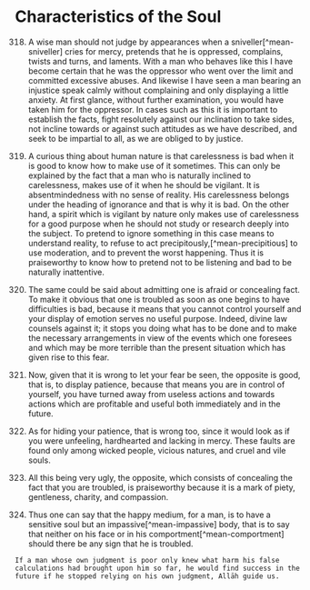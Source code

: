 
# Characteristics of the Soul

318. A wise man should not judge by appearances when a
     sniveller[^mean-sniveller] cries for mercy, pretends that he is oppressed,
     complains, twists and turns, and laments. With a man who behaves like this
     I have become certain that he was the oppressor who went over the limit and
     committed excessive abuses. And likewise I have seen a man bearing an
     injustice speak calmly without complaining and only displaying a little
     anxiety. At first glance, without further examination, you would have taken
     him for the oppressor. In cases such as this it is important to establish
     the facts, fight resolutely against our inclination to take sides, not
     incline towards or against such attitudes as we have described, and seek to
     be impartial to all, as we are obliged to by justice.

<!-- TODO 319: Double check first sentence of translation -->

<!-- 
Original Arabic (Source C: Shamela)
من عجائب الأخلاق ان الغفلة مذمومة، وأن استعمالها محمود. وإنما ذلك لان من هو مطبوع [على] الغفلة يستعملها في غير موضعها، وفي حيث يجب التحفظ، وهي تغيب عن فهم الحقيقة فدخلت تحت الجهل فذمت لذلك. وأما المتيقظ الطبع فإنه لا يضع الغفلة إلا في موضعها الذي يذم [فيه] البحث والتقصي. والتغافل فهم للحقيقة وإضراب عن الطيش واستعمال للحلم وتسكين للمكروه، فلذلك حمدت حالة التغافل وذمت الغفلة.
 -->

319. A curious thing about human nature is that carelessness is bad when it is
     good to know how to make use of it sometimes. This can only be explained by
     the fact that a man who is naturally inclined to carelessness, makes use of
     it when he should be vigilant. It is absentmindedness with no sense of
     reality. His carelessness belongs under the heading of ignorance and that
     is why it is bad. On the other hand, a spirit which is vigilant by nature
     only makes use of carelessness for a good purpose when he should not study
     or research deeply into the subject. To pretend to ignore something in this
     case means to understand reality, to refuse to act
     precipitously,[^mean-precipitious] to use moderation, and to prevent the
     worst happening. Thus it is praiseworthy to know how to pretend not to be
     listening and bad to be naturally inattentive.

320. The same could be said about admitting one is afraid or concealing fact. To
     make it obvious that one is troubled as soon as one begins to have
     difficulties is bad, because it means that you cannot control yourself and
     your display of emotion serves no useful purpose. Indeed, divine law
     counsels against it; it stops you doing what has to be done and to make the
     necessary arrangements in view of the events which one foresees and which
     may be more terrible than the present situation which has given rise to
     this fear.

321. Now, given that it is wrong to let your fear be seen, the opposite is good,
     that is, to display patience, because that means you are in control of
     yourself, you have turned away from useless actions and towards actions
     which are profitable and useful both immediately and in the future.

322. As for hiding your patience, that is wrong too, since it would look as if
     you were unfeeling, hardhearted and lacking in mercy. These faults are
     found only among wicked people, vicious natures, and cruel and vile souls.

323. All this being very ugly, the opposite, which consists of concealing the
     fact that you are troubled, is praiseworthy because it is a mark of piety,
     gentleness, charity, and compassion.

324. Thus one can say that the happy medium, for a man, is to have a sensitive
     soul but an impassive[^mean-impassive] body, that is to say that neither on
     his face or in his comportment[^mean-comportment] should there be any sign
     that he is troubled.

    If a man whose own judgment is poor only knew what harm his false
    calculations had brought upon him so far, he would find success in the
    future if he stopped relying on his own judgment, Allāh guide us.
